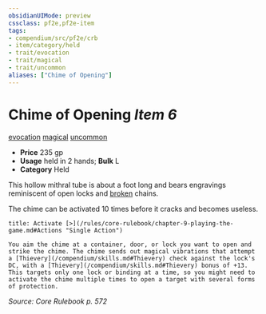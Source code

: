 ```yaml
---
obsidianUIMode: preview
cssclass: pf2e,pf2e-item
tags:
- compendium/src/pf2e/crb
- item/category/held
- trait/evocation
- trait/magical
- trait/uncommon
aliases: ["Chime of Opening"]
---
```

# Chime of Opening *Item 6*  
[evocation](/rules/traits/evocation.md)  [magical](/rules/traits/magical.md)  [uncommon](/rules/traits/uncommon.md)  

- **Price** 235 gp
- **Usage** held in 2 hands; **Bulk** L
- **Category** Held

This hollow mithral tube is about a foot long and bears engravings reminiscent of open locks and [broken](/rules/conditions.md#Broken) chains.

The chime can be activated 10 times before it cracks and becomes useless.

```ad-embed-ability
title: Activate [>](/rules/core-rulebook/chapter-9-playing-the-game.md#Actions "Single Action")

You aim the chime at a container, door, or lock you want to open and strike the chime. The chime sends out magical vibrations that attempt a [Thievery](/compendium/skills.md#Thievery) check against the lock's DC, with a [Thievery](/compendium/skills.md#Thievery) bonus of +13. This targets only one lock or binding at a time, so you might need to activate the chime multiple times to open a target with several forms of protection.
```

*Source: Core Rulebook p. 572*